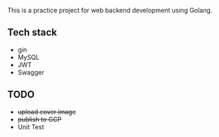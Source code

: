 This is a practice project for web backend development using Golang.

## Tech stack

- gin
- MySQL
- JWT
- Swagger

## TODO

- ~~upload cover image~~
- ~~publish to GCP~~
- Unit Test
